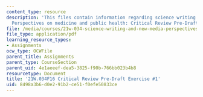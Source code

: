 ```yaml
---
content_type: resource
description: 'This files contain information regarding science writing and new media:
  Perspectives on medicine and public health: Critical Review Pre-Draft Exercise #1.'
file: /media/courses/21w-034-science-writing-and-new-media-perspectives-on-medicine-and-public-health-fall-2016/8498a3b6d0e291b2ce51f0efe50833ce_MIT21W_034F16_CritRevPD1.pdf
file_type: application/pdf
learning_resource_types:
- Assignments
ocw_type: OCWFile
parent_title: Assignments
parent_type: CourseSection
parent_uid: 4e1aeeef-dea5-3825-f90b-766bb023b4b8
resourcetype: Document
title: '21W.034F16 Critical Review Pre-Draft Exercise #1'
uid: 8498a3b6-d0e2-91b2-ce51-f0efe50833ce
---
```

